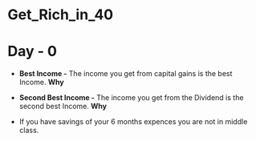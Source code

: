 # Get_Rich_in_40

# Day - 0

- **Best Income -** The income you get from capital gains is the best Income. **Why**    
- **Second Best Income -** The income you get from the Dividend is the second best Income. **Why**    

- If you have savings of your 6 months expences you are not in middle class.    

